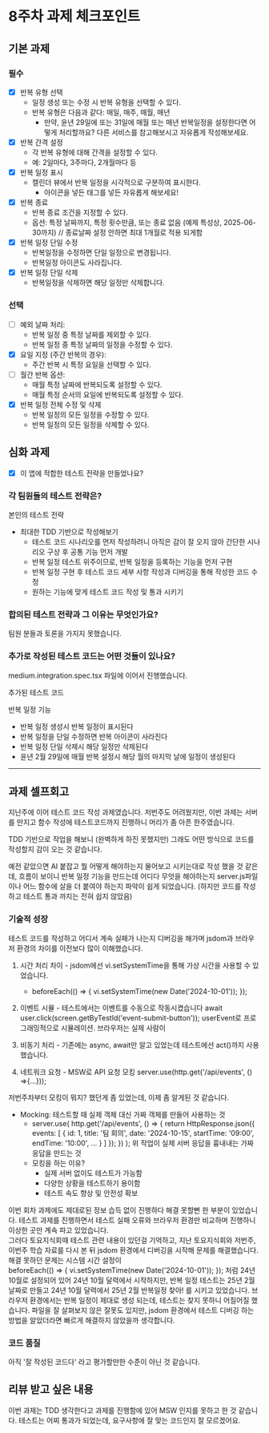 # 8주차 과제 체크포인트

## 기본 과제

### 필수

- [x] 반복 유형 선택
  - 일정 생성 또는 수정 시 반복 유형을 선택할 수 있다.
  - 반복 유형은 다음과 같다: 매일, 매주, 매월, 매년
    - 만약, 윤년 29일에 또는 31일에 매월 또는 매년 반복일정을 설정한다면 어떻게 처리할까요? 다른 서비스를 참고해보시고 자유롭게 작성해보세요.
- [x] 반복 간격 설정
  - 각 반복 유형에 대해 간격을 설정할 수 있다.
  - 예: 2일마다, 3주마다, 2개월마다 등
- [x] 반복 일정 표시
  - 캘린더 뷰에서 반복 일정을 시각적으로 구분하여 표시한다.
    - 아이콘을 넣든 태그를 넣든 자유롭게 해보세요!
- [x] 반복 종료
  - 반복 종료 조건을 지정할 수 있다.
  - 옵션: 특정 날짜까지, 특정 횟수만큼, 또는 종료 없음 (예제 특성상, 2025-06-30까지) 
    // 종료날짜 설정 안하면 최대 1개월로 적용 되게함
- [x] 반복 일정 단일 수정
  - 반복일정을 수정하면 단일 일정으로 변경됩니다.
  - 반복일정 아이콘도 사라집니다.
- [x] 반복 일정 단일 삭제
  - 반복일정을 삭제하면 해당 일정만 삭제합니다.

### 선택

- [ ] 예외 날짜 처리:
  - 반복 일정 중 특정 날짜를 제외할 수 있다.
  - 반복 일정 중 특정 날짜의 일정을 수정할 수 있다.
- [x] 요일 지정 (주간 반복의 경우):
  - 주간 반복 시 특정 요일을 선택할 수 있다.
- [ ] 월간 반복 옵션:
  - 매월 특정 날짜에 반복되도록 설정할 수 있다.
  - 매월 특정 순서의 요일에 반복되도록 설정할 수 있다.
- [x] 반복 일정 전체 수정 및 삭제
  - 반복 일정의 모든 일정을 수정할 수 있다.
  - 반복 일정의 모든 일정을 삭제할 수 있다.

## 심화 과제

- [x] 이 앱에 적합한 테스트 전략을 만들었나요?

### 각 팀원들의 테스트 전략은?

본인의 테스트 전략
 - 최대한 TDD 기반으로 작성해보기
    - 테스트 코드 시나리오를 먼저 작성하려니 아직은 감이 잘 오지 않아 
      간단한 시나리오 구상 후 공통 기능 먼저 개발
    - 반복 일정 테스트 위주이므로, 반복 일정을 등록하는 기능을 먼저 구현
    - 반복 일정 구현 후 테스트 코드 세부 사항 작성과 디버깅을 통해 작성한 코드 수정
    - 원하는 기능에 맞게 테스트 코드 작성 및 통과 시키기

### 합의된 테스트 전략과 그 이유는 무엇인가요?

팀원 분들과 토론을 가지지 못했습니다.

### 추가로 작성된 테스트 코드는 어떤 것들이 있나요?

medium.integration.spec.tsx 파일에 이어서 진행했습니다.

추가된 테스트 코드

  반복 일정 기능
  - 반복 일정 생성시 반복 일정이 표시된다
  - 반복 일정을 단일 수정하면 반복 아이콘이 사라진다
  - 반복 일정 단일 삭제시 해당 일정만 삭제된다
  - 윤년 2월 29일에 매월 반복 설정시 해당 월의 마지막 날에 일정이 생성된다

---

## 과제 셀프회고

지난주에 이어 테스트 코드 작성 과제였습니다.
저번주도 어려웠지만, 이번 과제는 서버를 만지고 함수 작성에 
테스트코드까지 진행하니 머리가 좀 아픈 한주였습니다.

TDD 기반으로 작업을 해보니 (완벽하게 하진 못했지만) 그래도 어떤 방식으로 코드를 작성할지
감이 오는 것 같습니다.

예전 같았으면 AI 붙잡고 뭘 어떻게 해야하는지 물어보고 시키는대로 작성 했을 것 같은데,
흐름이 보이니 반복 일정 기능을 만드는데 어디다 무엇을 해야하는지 
server.js파일이나 어느 함수에 살을 더 붙여야 하는지 파악이 쉽게 되었습니다.
(하지만 코드를 작성하고 테스트 통과 까지는 전혀 쉽지 않았음)

### 기술적 성장

테스트 코드를 작성하고 어디서 계속 실패가 나는지 디버깅을 해가며
jsdom과 브라우저 환경의 차이를 이전보다 많이 이해했습니다.
  1. 시간 처리 차이
    - jsdom에선 vi.setSystemTime을 통해 가상 시간을 사용할 수 있었습니다.
      - beforeEach(() => {
          vi.setSystemTime(new Date('2024-10-01'));
        });

  2. 이벤트 시뮬
    - 테스트에서는 이벤트를 수동으로 작동시켰습니다
      await user.click(screen.getByTestId('event-submit-button'));
      userEvent로 프로그래밍적으로 시뮬레이션. 브라우저는 실제 사람이

  3. 비동기 처리
    - 기존에는 async, await만 알고 있었는데 테스트에선 act()까지 사용했습니다.

  4. 네트워크 요청
    - MSW로 API 요청 모킹
      server.use(http.get('/api/events', () =>{...}));

저번주차부터 모킹이 뭐지? 했던게 좀 있었는데, 이제 좀 알게된 것 같습니다.
  - Mocking: 테스트할 때 실제 객체 대신 가짜 객체를 만들어 사용하는 것 
    - server.use(
        http.get('/api/events', () => {
          return HttpResponse.json({
            events: [
              {
                id: 1,
                title: '팀 회의',
                date: '2024-10-15',
                startTime: '09:00',
                endTime: '10:00',
                ...
              }
            ]
          });
        })
      );
      위 작업이 실제 서버 응답을 흉내내는 가짜 응답을 만드는 것
    - 모킹을 하는 이유?
      - 실제 서버 없이도 테스트가 가능함
      - 다양한 상황을 테스트하기 용이함
      - 테스트 속도 향상 및 안전성 확보

이번 회차 과제에도 제대로된 정보 습득 없이 진행하다 해결 못할뻔 한 부분이 있었습니다.
테스트 과제를 진행하면서 테스트 실패 오류와 브라우저 환경만 비교하며 진행하니 
이상한 곳만 계속 파고 있었습니다.    
그러다 토요지식회때 테스트 관련 내용이 있던걸 기억하고, 
지난 토요지식회와 저번주, 이번주 학습 자료를 다시 본 뒤 jsdom 환경에서 디버깅을 시작해 
문제를 해결했습니다. 해결 못하던 문제는
시스템 시간 설정이  
  beforeEach(() => {
    vi.setSystemTime(new Date('2024-10-01'));
  });
처럼 24년 10월로 설정되어 있어 24년 10월 달력에서 시작하지만, 
반복 일정 테스트는 25년 2월 날짜로 만들고 24년 10월 달력에서 25년 2월 반복일정 찾아! 를 시키고 있었습니다.
브라우저 환경에서는 반복 일정이 제대로 생성 되는데, 테스트는 찾지 못하니 어질어질 했습니다.
파일을 잘 살펴보지 않은 잘못도 있지만, jsdom 환경에서 테스트 디버깅 하는 방법을 알았더라면
빠르게 해결하지 않았을까 생각합니다.

### 코드 품질

아직 '잘 작성된 코드다' 라고 평가할만한 수준이 아닌 것 같습니다.

## 리뷰 받고 싶은 내용

이번 과제는 TDD 생각한다고 과제를 진행함에 있어 MSW 인지를 못하고 한 것 같습니다.
테스트는 어찌 통과가 되었는데, 요구사항에 잘 맞는 코드인지 잘 모르겠어요.
